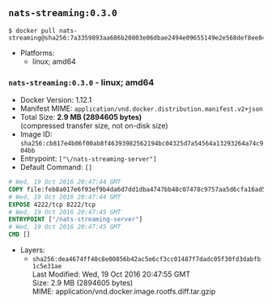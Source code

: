 ## `nats-streaming:0.3.0`

```console
$ docker pull nats-streaming@sha256:7a3359893aa686b20803e06dbae2494e09655149e2e568def8ee84dc9a171e8a
```

-	Platforms:
	-	linux; amd64

### `nats-streaming:0.3.0` - linux; amd64

-	Docker Version: 1.12.1
-	Manifest MIME: `application/vnd.docker.distribution.manifest.v2+json`
-	Total Size: **2.9 MB (2894605 bytes)**  
	(compressed transfer size, not on-disk size)
-	Image ID: `sha256:cb817e4b06f00ab8f46393982562194bc04325d7a54564a13293264a74c904bb`
-	Entrypoint: `["\/nats-streaming-server"]`
-	Default Command: `[]`

```dockerfile
# Wed, 19 Oct 2016 20:47:44 GMT
COPY file:feb8a017e6f93ef9b4da6d7dd1dba4747bb48c07478c9757aa5d6cfa16ad52ca in /nats-streaming-server 
# Wed, 19 Oct 2016 20:47:44 GMT
EXPOSE 4222/tcp 8222/tcp
# Wed, 19 Oct 2016 20:47:45 GMT
ENTRYPOINT ["/nats-streaming-server"]
# Wed, 19 Oct 2016 20:47:45 GMT
CMD []
```

-	Layers:
	-	`sha256:dea4674ff40c8e00856b42ac5e6cf3cc01487f7dadc05f30fd3dabfb1c5e31ae`  
		Last Modified: Wed, 19 Oct 2016 20:47:55 GMT  
		Size: 2.9 MB (2894605 bytes)  
		MIME: application/vnd.docker.image.rootfs.diff.tar.gzip
